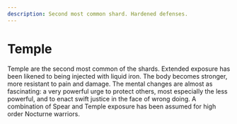 ```yaml
---
description: Second most common shard. Hardened defenses.
---
```


# Temple

Temple are the second most common of the shards. Extended exposure has been likened to being injected with liquid iron. The body becomes stronger, more resistant to pain and damage. The mental changes are almost as fascinating: a very powerful urge to protect others, most especially the less powerful, and to enact swift justice in the face of wrong doing. A combination of Spear and Temple exposure has been assumed for high order Nocturne warriors.
